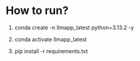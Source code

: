 # How to run?

1. conda create -n llmapp_latest python=3.13.2 -y

2. conda activate llmapp_latest

3. pip install -r requirements.txt